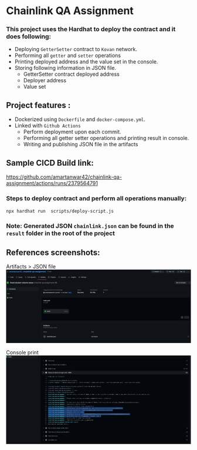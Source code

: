 <!-- @format -->

# Chainlink QA Assignment

### This project uses the Hardhat to deploy the contract and it does following:

- Deploying `GetterSetter` contract to `Kovan` network.
- Performing all `getter` and `setter` operations
- Printing deployed address and the value set in the console.
- Storing following information in JSON file.
  - GetterSetter contract deployed address
  - Deployer address
  - Value set

## Project features :

- Dockerized using `Dockerfile` and `docker-compose.yml`.
- Linked with `Github Actions`
  - Perform deployment upon each commit.
  - Performing all getter setter operations and printing result in console.
  - Writing and publishing JSON file in the artifacts

## Sample CICD Build link:

https://github.com/amartanwar42/chainlink-qa-assignment/actions/runs/2379564791

### Steps to deploy contract and perform all operations manually:

```shell
npx hardhat run  scripts/deploy-script.js
```

### Note: Generated JSON `chainlink.json` can be found in the `result` folder in the root of the project

## References screenshots:

Artifacts > JSON file
![Screenshot](screenshots/artifact.png)

Console print
![Screenshot](screenshots/print.png)
